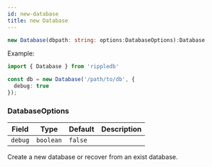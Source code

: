 ```yaml
---
id: new-database
title: new Database
---
```



```ts
new Database(dbpath: string: options:DatabaseOptions):Database
```


Example:

```ts
import { Database } from 'rippledb'

const db = new Database('/path/to/db', {
  debug: true
});
```


### DatabaseOptions

|Field|Type|Default|Description|
|-|-|-|-|
|`debug`|`boolean`|`false`||

Create a new database or recover from an exist database.
